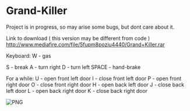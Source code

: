 # Grand-Killer

Project is in progress, so may arise some bugs, but dont care about it.

Link to download ( this version may be different from code )
http://www.mediafire.com/file/5fupm8poziu4440/Grand+Killer.rar

Keyboard:
W - gas

S - break
A - turn right
D - turn left
SPACE - hand-brake

For a while:
U - open front left door
I - close front left door
P - open front right door
O - close front right door
H - open back left door
J - close back left door
L - open back right door
K - close back right door


![PNG](http://programistac.cba.pl/GrandKiller.png)
